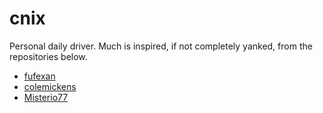 # cnix

Personal daily driver. Much is inspired, if not completely yanked, from the
repositories below.

- [fufexan](https://github.com/fufexan/dotfiles.git)
- [colemickens](https://github.com/colemickens/nixcfg.git)
- [Misterio77](https://github.com/Misterio77/nix-config.git)
